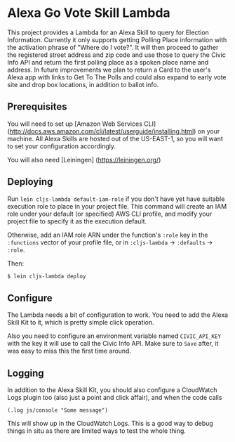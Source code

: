 # Alexa Go Vote Skill Lambda

This project provides a Lambda for an Alexa Skill to query for Election Information.
Currently it only supports getting Polling Place information with the activation
phrase of "Where do I vote?". It will then proceed to gather the registered street
address and zip code and use those to query the Civic Info API and return the first
polling place as a spoken place name and address. In future improvements we plan
to return a Card to the user's Alexa app with links to Get To The Polls and could
also expand to early vote site and drop box locations, in addition to ballot info.

## Prerequisites

You will need to set up [Amazon Web Services CLI] (http://docs.aws.amazon.com/cli/latest/userguide/installing.html) on your machine.   All Alexa Skills are hosted out of the US-EAST-1, so you will want to set your configuration accordingly.

You will also need [Leiningen] (https://leiningen.org/)

## Deploying

Run `lein cljs-lambda default-iam-role` if you don't have yet have suitable
execution role to place in your project file.  This command will create an IAM
role under your default (or specified) AWS CLI profile, and modify your project
file to specify it as the execution default.

Otherwise, add an IAM role ARN under the function's `:role` key in the
`:functions` vector of your profile file, or in `:cljs-lambda` -> `:defaults` ->
`:role`.

Then:

```sh
$ lein cljs-lambda deploy
```

## Configure

The Lambda needs a bit of configuration to work. You need to add the Alexa Skill Kit
to it, which is pretty simple click operation.

Also you need to configure an environment variable named `CIVIC_API_KEY` with the
key it will use to call the Civic Info API. Make sure to `Save` after, it was easy
to miss this the first time around.

## Logging

In addition to the Alexa Skill Kit, you should also configure a CloudWatch Logs plugin too
(also just a point and click affair), and when the code calls

`(.log js/console "Some message")`

This will show up in the CloudWatch Logs. This is a good way to debug things in situ
as there are limited ways to test the whole thing.

